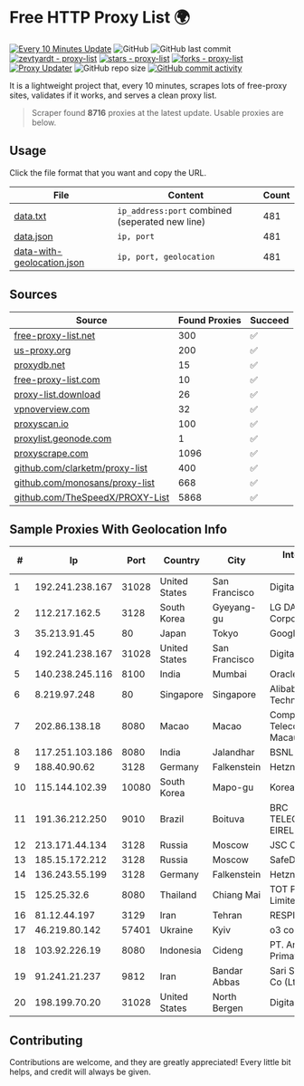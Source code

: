 
# Free HTTP Proxy List 🌍

[![Every 10 Minutes Update](https://github.com/mertguvencli/http-proxy-list/actions/workflows/main.yml/badge.svg?branch=main)](https://github.com/mertguvencli/http-proxy-list/actions/workflows/main.yml)
![GitHub](https://img.shields.io/github/license/mertguvencli/http-proxy-list)
![GitHub last commit](https://img.shields.io/github/last-commit/mertguvencli/http-proxy-list)
[![zevtyardt - proxy-list](https://img.shields.io/static/v1?label=zevtyardt&message=proxy-list&color=blue&logo=github)](https://github.com/zevtyardt/proxy-list "Go to GitHub repo")
[![stars - proxy-list](https://img.shields.io/github/stars/zevtyardt/proxy-list?style=social)](https://github.com/zevtyardt/proxy-list)
[![forks - proxy-list](https://img.shields.io/github/forks/zevtyardt/proxy-list?style=social)](https://github.com/zevtyardt/proxy-list)
[![Proxy Updater](https://github.com/zevtyardt/proxy-list/workflows/Proxy%20Updater/badge.svg)](https://github.com/zevtyardt/proxy-list/actions?query=workflow:"Proxy+Updater")
![GitHub repo size](https://img.shields.io/github/repo-size/zevtyardt/proxy-list)
[![GitHub commit activity](https://img.shields.io/github/commit-activity/m/zevtyardt/proxy-list?logo=commits)](https://github.com/zevtyardt/proxy-list/commits/main)

It is a lightweight project that, every 10 minutes, scrapes lots of free-proxy sites, validates if it works, and serves a clean proxy list.

> Scraper found **8716** proxies at the latest update. Usable proxies are below.

## Usage

Click the file format that you want and copy the URL.

|File|Content|Count|
|----|-------|-----|
|[data.txt](https://raw.githubusercontent.com/mertguvencli/http-proxy-list/main/proxy-list/data.txt)|`ip_address:port` combined (seperated new line)|481|
|[data.json](https://raw.githubusercontent.com/mertguvencli/http-proxy-list/main/proxy-list/data.json)|`ip, port`|481|
|[data-with-geolocation.json](https://raw.githubusercontent.com/mertguvencli/http-proxy-list/main/proxy-list/data-with-geolocation.json)|`ip, port, geolocation`|481|

## Sources

|Source|Found Proxies|Succeed|
|------|-------------|-------|
|[free-proxy-list.net](https://free-proxy-list.net)|300|✅|
|[us-proxy.org](https://www.us-proxy.org)|200|✅|
|[proxydb.net](http://proxydb.net)|15|✅|
|[free-proxy-list.com](https://free-proxy-list.com/?page=&port=&type%5B%5D=http&type%5B%5D=https&up_time=0&search=Search)|10|✅|
|[proxy-list.download](https://www.proxy-list.download/HTTP)|26|✅|
|[vpnoverview.com](https://vpnoverview.com/privacy/anonymous-browsing/free-proxy-servers)|32|✅|
|[proxyscan.io](https://www.proxyscan.io)|100|✅|
|[proxylist.geonode.com](https://proxylist.geonode.com/api/proxy-list?limit=300&page=1&sort_by=lastChecked&sort_type=desc&protocols=http,https)|1|✅|
|[proxyscrape.com](https://api.proxyscrape.com/v2/?request=displayproxies&protocol=http&timeout=10000&country=all&ssl=all&anonymity=all)|1096|✅|
|[github.com/clarketm/proxy-list](https://raw.githubusercontent.com/clarketm/proxy-list/master/proxy-list-raw.txt)|400|✅|
|[github.com/monosans/proxy-list](https://raw.githubusercontent.com/monosans/proxy-list/main/proxies/http.txt)|668|✅|
|[github.com/TheSpeedX/PROXY-List](https://raw.githubusercontent.com/TheSpeedX/PROXY-List/master/http.txt)|5868|✅|


## Sample Proxies With Geolocation Info

|#|Ip|Port|Country|City|Internet Service Provider|
|-|--|----|-------|----|-------------------------|
|1|192.241.238.167|31028|United States|San Francisco|DigitalOcean, LLC|
|2|112.217.162.5|3128|South Korea|Gyeyang-gu|LG DACOM Corporation|
|3|35.213.91.45|80|Japan|Tokyo|Google LLC|
|4|192.241.238.167|31028|United States|San Francisco|DigitalOcean, LLC|
|5|140.238.245.116|8100|India|Mumbai|Oracle Corporation|
|6|8.219.97.248|80|Singapore|Singapore|Alibaba (US) Technology Co., Ltd.|
|7|202.86.138.18|8080|Macao|Macao|Companhia de Telecomunicacoes de Macau|
|8|117.251.103.186|8080|India|Jalandhar|BSNL Internet|
|9|188.40.90.62|3128|Germany|Falkenstein|Hetzner Online GmbH|
|10|115.144.102.39|10080|South Korea|Mapo-gu|Korea Telecom|
|11|191.36.212.250|9010|Brazil|Boituva|BRC TELECOMUNICACOES EIRELI|
|12|213.171.44.134|3128|Russia|Moscow|JSC Comcor|
|13|185.15.172.212|3128|Russia|Moscow|SafeData LLC|
|14|136.243.55.199|3128|Germany|Falkenstein|Hetzner Online GmbH|
|15|125.25.32.6|8080|Thailand|Chiang Mai|TOT Public Company Limited|
|16|81.12.44.197|3129|Iran|Tehran|RESPINA Networks|
|17|46.219.80.142|57401|Ukraine|Kyiv|o3 core|
|18|103.92.226.19|8080|Indonesia|Cideng|PT. Arka Data Primatama|
|19|91.241.21.237|9812|Iran|Bandar Abbas|Sari System-e Jonoub Co (Ltd.)|
|20|198.199.70.20|31028|United States|North Bergen|DigitalOcean, LLC|



## Contributing

Contributions are welcome, and they are greatly appreciated! Every
little bit helps, and credit will always be given.

